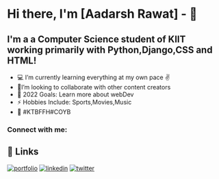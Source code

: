 # Hi there, I'm [Aadarsh Rawat] - 👋 



## I'm a  a Computer Science student of KIIT working primarily with Python,Django,CSS and HTML!

- 💻 I’m currently learning everything at my own pace ✌️
- 🤝I’m looking to collaborate with other content creators
- 🥅 2022 Goals: Learn more about webDev
- ⚡ Hobbies Include: Sports,Movies,Music
- 💙 #KTBFFH#COYB 
### Connect with me:

## 🔗 Links
[![portfolio](https://img.shields.io/badge/my_portfolio-000?style=for-the-badge&logo=ko-fi&logoColor=white)](https://aadarshportfolio2022.netlify.app)
[![linkedin](https://img.shields.io/badge/linkedin-0A66C2?style=for-the-badge&logo=linkedin&logoColor=white)](https://www.linkedin.com/)
[![twitter](https://img.shields.io/badge/twitter-1DA1F2?style=for-the-badge&logo=twitter&logoColor=white)](https://twitter.com/)














[portfolio]: aadarshportfolio2022.netlify.app
[instagram]:https://www.instagram.com/__aadarsh.r__/
[linkedin]:https://www.linkedin.com/in/aadarshrawat-2020
